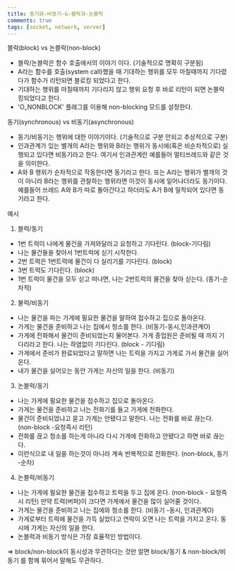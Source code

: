 ```yaml
---
title: 동기와-비동기-&-블락과-논블락
comments: true
tags: [socket, network, server]
---
```


블락(block) vs 논블락(non-block)
- 블락/논블락은 함수 호출에서의 이야기 이다. (기술적으로 명확히 구분됨)
- A라는 함수를 호출(system call)했을 때 기대하는 행위를 모두 마칠때까지 기다렸다가 함수가 리턴되면 블로킹 되었다고 한다.
- 기대하는 행위를 마칠때까지 기다리지 않고 행위 요청 후 바로 리턴이 되면 논블락킹되었다고 한다.
- 'O_NONBLOCK' 플래그를 이용해 non-blocking 모드를 설정한다.

동기(synchronous) vs 비동기(asynchronous)
- 동기/비동기는 행위에 대한 이야기이다. (기술적으로 구분 안되고 추상적으로 구분)
- 인과관계가 있는 별개의 A라는 행위와 B라는 행위가 동시에(혹은 비순차적으로) 실행되고 있다면 비동기라고 한다. 여기서 인과관계란 예를들어 멀티쓰레드와 같은 것을 의미한다.
- A와 B 행위가 순차적으로 작동한다면 동기라고 한다. 또는 A라는 행위가 별개의 것이 아니라 B라는 행위를 관찰하는 행위라면 이것이 동시에 일어나더라도 동기이다. 예를들어 쓰레드 A와 B가 따로 돌아간다고 하더라도 A가 B에 밀착되어 있다면 동기라고 한다.

예시
1. 블럭/동기
- 1번 트럭이 나에게 물건을 가져와달라고 요청하고 기다린다. (block-기다림)
- 나는 물건들을 찾아서 1번트럭에 싣기 시작한다.
- 2번 트럭은 1번트럭에 물건이 다 실리기를 기다린다. (block)
- 3번 트럭도 기다린다. (block)
- 1번 트럭이 물건을 모두 싣고 떠나면, 나는 2번트럭의 물건을 찾아 싣는다. (동기-순차적)

2. 불럭/비동기
- 나는 물건을 파는 가게에 필요한 물건을 말하여 접수하고 집으로 돌아온다.
- 가게는 물건을 준비하고 나는 집에서 청소를 한다. (비동기-동시,인과관계O)
- 가게에 전화해서 물건이 준비되었는지 물어본다. 가게 종업원은 준비될 때 까지 기다리라고 한다. 나는 하염없이 기다린다. (block - 기다림)
- 가게에서 준비가 완료되었다고 말하면 나는 트럭을 가지고 가게로 가서 물건을 실어온다.
- 내가 물건을 실어오는 동안 가게는 자신의 일을 한다. (비동기)

3. 논블럭/동기
- 나는 가게에 필요한 물건을 접수하고 집으로 돌아온다.
- 가게는 물건을 준비하고 나는 전화기를 들고 가게에 전화한다.
- 물건이 준비되었냐고 묻고 가게는 안됐다고 말한다. 나는 전화를 바로 끊는다. (non-block -요청즉시 리턴)
- 전화를 끊고 청소를 하는게 아니라 다시 가게에 전화하고 안됐다고 하면 바로 끊는다.
- 이런식으로 내 일을 하는것이 아니라 계속 반복적으로 전화한다. (non-block, 동기 -순차)

4. 논블럭/비동기
- 나는 가게에 필요한 물건을 접수하고 트럭을 두고 집에 온다. (non-block - 요청즉시 리턴)
만약 트럭(버퍼)이 크다면 가게에서 물건을 많이 실어줄 것이다.
- 가게는 물건을 준비하고 나는 집에와 청소를 한다. (비동기 -동시, 인과관계O)
- 가게로부터 트럭에 물건을 가득 실었다고 연락이 오면 나는 트럭을 가지고 온다. 동시에 가게는 자신의 일을 한다.
- 논블럭과 비동기 방식은 가장 효율적인 방법이다.

=> block/non-block이 동시성과 무관하다는 것만 알면 block/동기 & non-block/비동기 를 함께 묶어서 말해도 무관하다.




